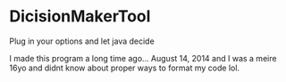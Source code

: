 # DicisionMakerTool
Plug in your options and let java decide

I made this program a long time ago... August 14, 2014 and I was a meire 16yo and didnt know about proper ways to format my code lol.
